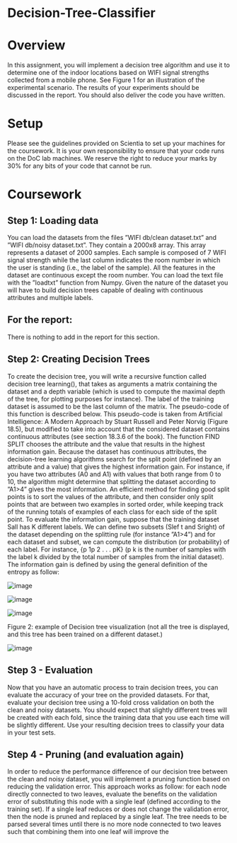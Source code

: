 # Decision-Tree-Classifier

# Overview
In this assignment, you will implement a decision tree algorithm and use it to determine one of the indoor
locations based on WIFI signal strengths collected from a mobile phone. See Figure 1 for an illustration of
the experimental scenario. The results of your experiments should be discussed in the report. You should also
deliver the code you have written.

# Setup
Please see the guidelines provided on Scientia to set up your machines for the coursework. It is your own
responsibility to ensure that your code runs on the DoC lab machines. We reserve the right to reduce your
marks by 30% for any bits of your code that cannot be run.

# Coursework
## Step 1: Loading data
You can load the datasets from the files ”WIFI db/clean dataset.txt” and
”WIFI db/noisy dataset.txt”. They contain a 2000x8 array. This array represents a dataset of 2000 samples.
Each sample is composed of 7 WIFI signal strength while the last column indicates the room number in which
the user is standing (i.e., the label of the sample). All the features in the dataset are continuous except
the room number. You can load the text file with the ”loadtxt” function from Numpy. Given the nature
of the dataset you will have to build decision trees capable of dealing with continuous attributes and multiple
labels.

## For the report:
There is nothing to add in the report for this section.

## Step 2: Creating Decision Trees
To create the decision tree, you will write a recursive function called decision tree learning(), that takes as
arguments a matrix containing the dataset and a depth variable (which is used to compute the maximal depth
of the tree, for plotting purposes for instance). The label of the training dataset is assumed to be the last
column of the matrix. The pseudo-code of this function is described below. This pseudo-code is taken from
Artificial Intelligence: A Modern Approach by Stuart Russell and Peter Norvig (Figure 18.5), but modified to
take into account that the considered dataset contains continuous attributes (see section 18.3.6 of the book).
The function FIND SPLIT chooses the attribute and the value that results in the highest information gain.
Because the dataset has continuous attributes, the decision-tree learning algorithms search for the split point
(defined by an attribute and a value) that gives the highest information gain. For instance, if you have two
attributes (A0 and A1) with values that both range from 0 to 10, the algorithm might determine that splitting
the dataset according to ”A1>4” gives the most information. An efficient method for finding good split points
is to sort the values of the attribute, and then consider only split points that are between two examples in sorted
order, while keeping track of the running totals of examples of each class for each side of the split point.
To evaluate the information gain, suppose that the training dataset Sall has K different labels. We can define
two subsets (Slef t and Sright) of the dataset depending on the splitting rule (for instance ”A1>4”) and for each
dataset and subset, we can compute the distribution (or probability) of each label. For instance, {p
1p
2
. . . pK}
(p
k
is the number of samples with the label k divided by the total number of samples from the initial dataset).
The information gain is defined by using the general definition of the entropy as follow:

![image](https://user-images.githubusercontent.com/83886065/229232520-c73f0e70-74a6-484f-a69c-1048c318def4.png)

![image](https://user-images.githubusercontent.com/83886065/229232968-7a21f9c3-23d6-4e4b-b13d-ab36bd6968f1.png)

![image](https://user-images.githubusercontent.com/83886065/229233011-8dbf9c54-2256-466f-b223-8a644c92beda.png)

Figure 2: example of Decision tree visualization (not all the tree is displayed, and this tree has been trained on
a different dataset.)

![image](https://user-images.githubusercontent.com/83886065/229233073-2d3ba029-a8ea-4381-8ac7-2954ea2eca6b.png)

## Step 3 - Evaluation
Now that you have an automatic process to train decision trees, you can evaluate the accuracy of your tree on
the provided datasets. For that, evaluate your decision tree using a 10-fold cross validation on both the clean
and noisy datasets. You should expect that slightly different trees will be created with each fold, since the
training data that you use each time will be slightly different. Use your resulting decision trees to classify your
data in your test sets.

## Step 4 - Pruning (and evaluation again)
In order to reduce the performance difference of our decision tree between the clean and noisy dataset, you
will implement a pruning function based on reducing the validation error. This approach works as follow: for
each node directly connected to two leaves, evaluate the benefits on the validation error of substituting this
node with a single leaf (defined according to the training set). If a single leaf reduces or does not change the
validation error, then the node is pruned and replaced by a single leaf. The tree needs to be parsed several times
until there is no more node connected to two leaves such that combining them into one leaf will improve the



